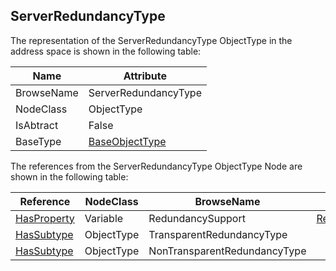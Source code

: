 <!-- objecttype -->
## ServerRedundancyType
The representation of the ServerRedundancyType ObjectType in the address space is shown in the following table:  

|Name|Attribute|
|---|---|
|BrowseName|ServerRedundancyType|
|NodeClass|ObjectType|
|IsAbtract|False|
|BaseType|[BaseObjectType](../../../Part5/ObjectTypes/BaseObjectType/readme.md)|

The references from the ServerRedundancyType ObjectType Node are shown in the following table:  

|Reference|NodeClass|BrowseName|DataType|TypeDefinition|ModellingRule|
|---|---|---|---|---|---|
|[HasProperty](../../../Part3/ReferenceTypes/HasProperty/readme.md)|Variable|RedundancySupport|[RedundancySupport](../../../Part5/DataTypes/RedundancySupport/readme.md)|[PropertyType](../../Part5/VariableTypes/PropertyType/readme.md)|[Mandatory](../../Objects/Mandatory/readme.md)|
|[HasSubtype](../../../Part3/ReferenceTypes/HasSubtype/readme.md)|ObjectType|TransparentRedundancyType||||
|[HasSubtype](../../../Part3/ReferenceTypes/HasSubtype/readme.md)|ObjectType|NonTransparentRedundancyType||||

